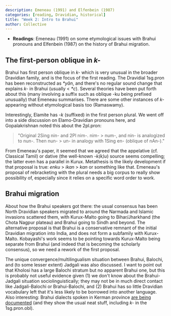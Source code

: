 ```yaml
---
description: Emeneau (1991) and Elfenbein (1987)
categories: [reading, Dravidian, historical]
title: "Week 2: Intro to Brahui"
author: Collective
---
```


* **Readings**: Emeneau (1991) on some etymological issues with Brahui pronouns and Elfenbein (1987) on the history of Brahui migration.


## The first-person oblique in *k-*
Brahui has first person oblique in *k-* which is very unusual in the broader Dravidian family, and is the focus of the first reading. The Dravidial 1sg.pron has been reconstructed as *\*yān*, and there's no regular sound change that explains *k-* in Brahui (usually < *\*c*). Several theories have been put forth about this (many involving a suffix such as oblique -ku being prefixed unusually) that Emeneau summarises. There are some other instances of *k-* appearing without etymological basis too (Ramaswamy).

Interestingly, Elamite has *-k* (suffixed) in the first person plural. We went off into a side discussion on Elamo-Dravidian pronouns here, and Gopalakrishnan noted this about the 2pl.pron: 
> "Original 2Sing nin- and 2Pl nim-. nim- > num-, and nin- is analogized to nun-. Then nun- > un- in analogy with 1Sing en- (oblique of nAn-)."

From Emeneau's paper, it seemed that we agreed that the appelative (cf. Classical Tamil) or dative (the well-known *-k(k)u*) source seems compelling; the latter even has a parallel in Kurux. Metathesis is the likely development if that proposal is true: *enku* > *ikan* > *kan* or something like that. Emeneau's proposal of rebracketing with the plural needs a big corpus to really show possibility of, especially since it relies on a specific word order to work.

## Brahui migration
About how the Brahui speakers got there: the usual consensus has been North Dravidian speakers migrated to around the Narmada and Islamic invasions scattered them, with Kurux-Malto going to Bihar/Jharkhand (the Chota Nagpur plateau) and Brahui going to Sindh and beyond. The alternative proposal is that Brahui is a conservative remnant of the initial Dravidian migration into India, and does not form a subfamily with Kurux-Malto. Kobayashi's work seems to be pointing towards Kurux-Malto being separate from Brahui (and indeed that is becoming the scholarly consensus), so we need a rework of the first proposal.

The unique convergence/multilingualism situation between Brahui, Balochi, and (to some lesser extent) Jadgali was also discussed. I want to point out that Kholosi has a large Balochi stratum but no apparent Brahui one, but this is probably not useful evidence given (1) we don't know about the Brahui-Jadgali situation sociolinguistically; they may not be in much direct contact like Jadgali-Balochi or Brahui-Balochi, and (2) Brahui has so little Dravidian vocabulary left that it's less likely to be borrowed into another language. Also interesting: Brahui dialects spoken in Kerman province [are being documented](https://www.academia.edu/45352555/Two_Brahui_Texts_with_Glossary_and_Grammatical_Analysis) (and they show the usual neat stuff, including *k-* in the 1sg.pron.obl).
